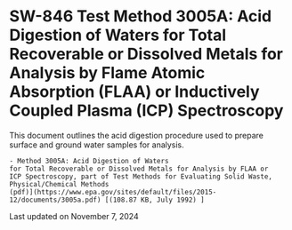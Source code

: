 
# SW-846 Test Method 3005A: Acid Digestion of Waters for Total Recoverable or Dissolved Metals for Analysis by Flame Atomic Absorption (FLAA) or Inductively Coupled Plasma (ICP) Spectroscopy  


This document outlines the acid digestion procedure used to prepare
surface and ground water samples for analysis.

    - Method 3005A: Acid Digestion of Waters
    for Total Recoverable or Dissolved Metals for Analysis by FLAA or
    ICP Spectroscopy, part of Test Methods for Evaluating Solid Waste,
    Physical/Chemical Methods
    (pdf)](https://www.epa.gov/sites/default/files/2015-12/documents/3005a.pdf) [(108.87 KB, July 1992) ] 

Last updated on November 7, 2024


